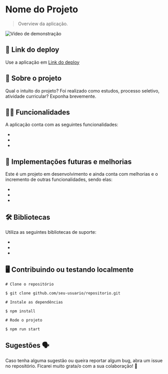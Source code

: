 
# Nome do Projeto

> Overview da aplicação.

![Vídeo de demonstração]()

## 📲 Link do deploy

Use a aplicação em [Link do deploy]()

## 📑 Sobre o projeto

Qual o intuito do projeto? Foi realizado como estudos, processo seletivo, atividade curricular? Exponha brevemente.

## ✍🏻 Funcionalidades

A aplicação conta com as seguintes funcionalidades:

-
-
-

## 📆 Implementações futuras e melhorias

Este é um projeto em desenvolvimento e ainda conta com melhorias e o incremento de outras funcionalidades, sendo elas:

-
-
-

## 🛠 Bibliotecas

Utiliza as seguintes bibliotecas de suporte:

-
-
-

## 🖥 Contribuindo ou testando localmente

```
# Clone o repositório

$ git clone github.com/seu-usuario/repositorio.git
```

```
# Instale as dependências

$ npm install
```

```
# Rode o projeto

$ npm run start
```

## Sugestões 🗣

Caso tenha alguma sugestão ou queira reportar algum bug, abra um issue no repositório. Ficarei muito grata/o com a sua colaboração! 🤝
